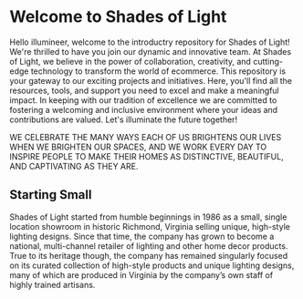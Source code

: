 # Welcome to Shades of Light

Hello illumineer, welcome to the introductry repository for Shades of Light! We're thrilled to have you join our dynamic and innovative team. At Shades of Light, we believe in the power of collaboration, creativity, and cutting-edge technology to transform the world of ecommerce. This repository is your gateway to our exciting projects and initiatives. Here, you'll find all the resources, tools, and support you need to excel and make a meaningful impact. In keeping with our tradition of excellence we are committed to fostering a welcoming and inclusive environment where your ideas and contributions are valued. Let's illuminate the future together!

WE CELEBRATE THE MANY WAYS EACH OF US BRIGHTENS OUR LIVES WHEN WE BRIGHTEN OUR SPACES, AND WE WORK EVERY DAY TO INSPIRE PEOPLE TO MAKE THEIR HOMES AS DISTINCTIVE, BEAUTIFUL, AND CAPTIVATING AS THEY ARE.

## Starting Small
Shades of Light started from humble beginnings in 1986 as a small, single location showroom in historic Richmond, Virginia selling unique, high-style lighting designs. Since that time, the company has grown to become a national, multi-channel retailer of lighting and other home decor products. True to its heritage though, the company has remained singularly focused on its curated collection of high-style products and unique lighting designs, many of which are produced in Virginia by the company’s own staff of highly trained artisans.

